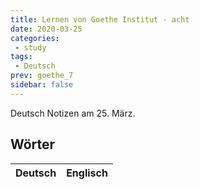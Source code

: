 ```yaml
---
title: Lernen von Goethe Institut - acht
date: 2020-03-25
categories:
 - study
tags:
 - Deutsch
prev: goethe_7
sidebar: false
---
```


Deutsch Notizen am 25. März.

<!-- more -->

## Wörter

| Deutsch | Englisch |
| ------- | -------- |

